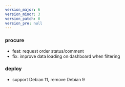 ```yaml
---
version_major: 6
version_minor: 3
version_patch: 0
version_pre: null
---
```


### procure

- feat: request order status/comment
- fix: improve data loading on dashboard when filtering

### deploy

- support Debian 11, remove Debian 9
